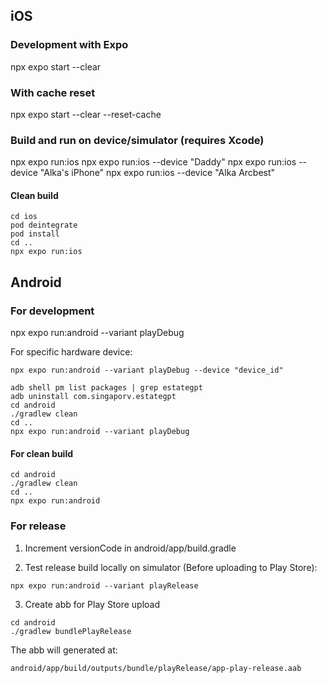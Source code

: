 ## iOS

### Development with Expo
npx expo start --clear

### With cache reset
npx expo start --clear --reset-cache

### Build and run on device/simulator (requires Xcode)
npx expo run:ios
npx expo run:ios --device "Daddy"
npx expo run:ios --device "Alka's iPhone"
npx expo run:ios --device "Alka Arcbest"

#### Clean build
```
cd ios
pod deintegrate
pod install
cd ..
npx expo run:ios
```

## Android
### For development
npx expo run:android --variant playDebug

For specific hardware device:
```
npx expo run:android --variant playDebug --device "device_id"
```

```
adb shell pm list packages | grep estategpt
adb uninstall com.singaporv.estategpt
cd android
./gradlew clean
cd ..
npx expo run:android --variant playDebug
```

#### For clean build
```
cd android
./gradlew clean
cd ..
npx expo run:android
```

### For release
1. Increment versionCode in android/app/build.gradle

2. Test release build locally on simulator (Before uploading to Play Store): 
```
npx expo run:android --variant playRelease
```

3. Create abb for  Play Store upload
```
cd android
./gradlew bundlePlayRelease
```

The abb will generated at: 
```
android/app/build/outputs/bundle/playRelease/app-play-release.aab
```




